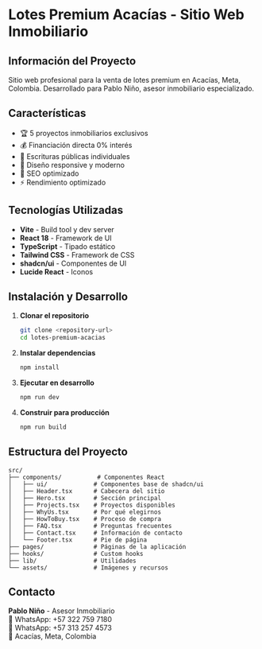 # Lotes Premium Acacías - Sitio Web Inmobiliario

## Información del Proyecto

Sitio web profesional para la venta de lotes premium en Acacías, Meta, Colombia. Desarrollado para Pablo Niño, asesor inmobiliario especializado.

## Características

- 🏆 5 proyectos inmobiliarios exclusivos
- 💰 Financiación directa 0% interés
- 📄 Escrituras públicas individuales
- 📱 Diseño responsive y moderno
- 🎯 SEO optimizado
- ⚡ Rendimiento optimizado

## Tecnologías Utilizadas

- **Vite** - Build tool y dev server
- **React 18** - Framework de UI
- **TypeScript** - Tipado estático
- **Tailwind CSS** - Framework de CSS
- **shadcn/ui** - Componentes de UI
- **Lucide React** - Iconos

## Instalación y Desarrollo

1. **Clonar el repositorio**
   ```bash
   git clone <repository-url>
   cd lotes-premium-acacias
   ```

2. **Instalar dependencias**
   ```bash
   npm install
   ```

3. **Ejecutar en desarrollo**
   ```bash
   npm run dev
   ```

4. **Construir para producción**
   ```bash
   npm run build
   ```

## Estructura del Proyecto

```
src/
├── components/          # Componentes React
│   ├── ui/             # Componentes base de shadcn/ui
│   ├── Header.tsx      # Cabecera del sitio
│   ├── Hero.tsx        # Sección principal
│   ├── Projects.tsx    # Proyectos disponibles
│   ├── WhyUs.tsx       # Por qué elegirnos
│   ├── HowToBuy.tsx    # Proceso de compra
│   ├── FAQ.tsx         # Preguntas frecuentes
│   ├── Contact.tsx     # Información de contacto
│   └── Footer.tsx      # Pie de página
├── pages/              # Páginas de la aplicación
├── hooks/              # Custom hooks
├── lib/                # Utilidades
└── assets/             # Imágenes y recursos
```

## Contacto

**Pablo Niño** - Asesor Inmobiliario  
📱 WhatsApp: +57 322 759 7180  
📱 WhatsApp: +57 313 257 4573  
📍 Acacías, Meta, Colombia
